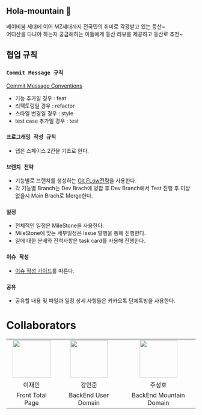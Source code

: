 ## Hola-mountain 👋
베이비붐 세대에 이어 MZ세대까지 전국민의 취미로 각광받고 있는 등산~<br/>
어디산을 다녀야 하는지 궁금해하는 이들에게 등산 리뷰를 제공하고 등산로 추천~

<!--

**Here are some ideas to get you started:**

🙋‍♀️ A short introduction - what is your organization all about?
🌈 Contribution guidelines - how can the community get involved?
👩‍💻 Useful resources - where can the community find your docs? Is there anything else the community should know?
🍿 Fun facts - what does your team eat for breakfast?
🧙 Remember, you can do mighty things with the power of [Markdown](https://docs.github.com/github/writing-on-github/getting-started-with-writing-and-formatting-on-github/basic-writing-and-formatting-syntax)
-->

## 협업 규칙
### `Commit Message 규칙`
[Commit Message Conventions](https://gist.github.com/stephenparish/9941e89d80e2bc58a153)
- 기능 추가일 경우 : feat
- 리팩토링일 경우 : refactor
- 스타일 변경일 경우 : style
- test case 추가일 경우 : test

### `프로그래밍 작성 규칙`
- 탭은 스페이스 2칸을 기초로 한다.

### `브랜치 전략`
- 기능별로 브랜치를 생성하는 [Git FLow전략](https://techblog.woowahan.com/2553/)을 사용한다.
- 각 기능별 Branch는 Dev Brach에 병합 후 Dev Branch에서 Test 진행 후 이상 없을시 Main Brach로 Merge한다.  

### `일정`
- 전체적인 일정은 MileStone을 사용한다.
- MileStone에 맞는 세부일정은 Issue 발행을 통해 진행한다.
- 일에 대한 분배와 진척사항은 task card를 사용해 진행한다.

### `이슈 작성`
- [이슈 작성 가이드](https://hyeonic.tistory.com/181)를 따른다.

### `공유`
- 공유할 내용 및 파일과 일정 상세 사항들은 카카오톡 단체톡방을 사용한다.

# Collaborators
<table>
    <tr>
        <td align="center">
            <a href="https://github.com/LeeJams"><img  width="100px" src="https://avatars.githubusercontent.com/u/89899636?v=4" /></a>
        </td>
        <td align="center">
            <a href="https://github.com/diqksrk"><img  width="100px" src="https://avatars.githubusercontent.com/u/31757314?v=4" /></a>
        </td>
        <td align="center">
            <a href="https://github.com/seonghoJoo"><img  width="100px" src="https://avatars.githubusercontent.com/u/32606456?v=4" /></a>
        </td>
    </tr>
    <tr>
        <td align="center">이재민</td>
        <td align="center">강민준</td>
        <td align="center">주성호</td>
  </tr>
    <tr>
        <td align="center">Front Total Page</td>
        <td align="center">BackEnd User Domain</td>
        <td align="center">BackEnd Mountain Domain</td>
    </tr>
</table>
